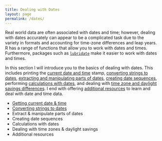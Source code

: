 ```yaml
---
title: Dealing with Dates
layout: page
permalink: /dates/
---
```


Real world data are often associated with dates and time; however, dealing with dates accurately can appear to be a complicated task due to the variety in formats and accounting for time-zone differences and leap years.  R has a range of functions that allow you to work with dates and times.  Furthermore, packages such as [`lubridate`](https://cran.r-project.org/web/packages/lubridate/index.html) make it easier to work with dates and times.

In this section I will introduce you to the basics of dealing with dates.  This includes printing the [current date and time](http://uc-r.github.io/current_date_time/) stamp, [converting strings to dates](http://uc-r.github.io/convert_date/), [extracting and manipulating parts of dates](date_extract), [creating date sequences](date_seq), performing [calculations with dates](date_calc), and dealing with [time zone and daylight savings differences](date_time_zone).  I end with offering [additional resources](date_addtl) to learn and deal with date and time data.

- [Getting current date & time](http://uc-r.github.io/current_date_time/)
- [Converting strings to dates](http://uc-r.github.io/convert_date/)
- Extract & manipulate parts of dates
- Creating date sequences
- Calculations with dates
- Dealing with time zones & daylight savings
- Additional resources
